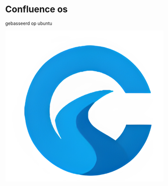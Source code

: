 # Confluence os
gebasseerd op ubuntu

![Confluence OS logo](https://raw.githubusercontent.com/3spress0/Confluence-os/main/image-assets/logo/final-no-bg-1.png)


